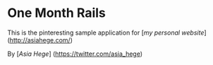 # One Month Rails

This is the pinteresting sample application for [*my personal website*] (http://asiahege.com/)

By [*Asia Hege*] (https://twitter.com/asia_hege)